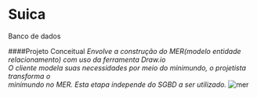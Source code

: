 # Suica
Banco de dados<br>

####Projeto Conceitual
_Envolve a construção do MER(modelo entidade relacionamento) com uso da ferramenta Draw.io_<br>
  *O cliente modela suas necessidades por meio do minimundo, o projetista transforma o <br>minimundo no MER. Esta etapa independe do SGBD a ser utilizado.*
  ![mer](https://github.com/kinhosz/Suica/blob/main/images/MER%20Banco%20de%20dados.png)
